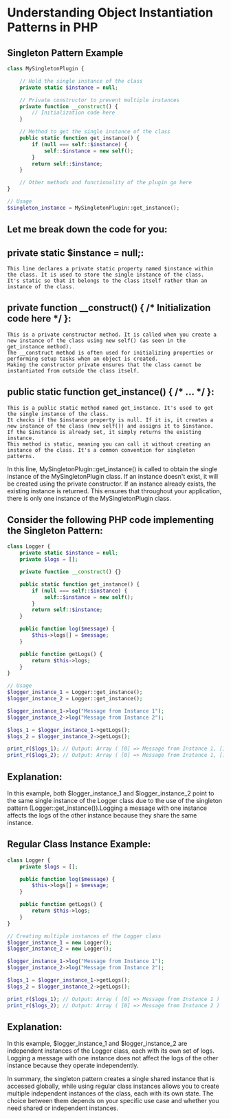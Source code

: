 # Understanding Object Instantiation Patterns in PHP

## Singleton Pattern Example

```php
class MySingletonPlugin {

    // Hold the single instance of the class
    private static $instance = null;

    // Private constructor to prevent multiple instances
    private function __construct() {
        // Initialization code here
    }

    // Method to get the single instance of the class
    public static function get_instance() {
        if (null === self::$instance) {
            self::$instance = new self();
        }
        return self::$instance;
    }

    // Other methods and functionality of the plugin go here
}

// Usage
$singleton_instance = MySingletonPlugin::get_instance();

```
## Let me break down the code for you:

   ## private static $instance = null;:
    This line declares a private static property named $instance within the class. It is used to store the single instance of the class.
    It's static so that it belongs to the class itself rather than an instance of the class.

   ## private function __construct() { /* Initialization code here */ }:
    This is a private constructor method. It is called when you create a new instance of the class using new self() (as seen in the get_instance method).
    The __construct method is often used for initializing properties or performing setup tasks when an object is created.
    Making the constructor private ensures that the class cannot be instantiated from outside the class itself.

   ## public static function get_instance() { /* ... */ }:
    This is a public static method named get_instance. It's used to get the single instance of the class.
    It checks if the $instance property is null. If it is, it creates a new instance of the class (new self()) and assigns it to $instance.
    If the $instance is already set, it simply returns the existing instance.
    This method is static, meaning you can call it without creating an instance of the class. It's a common convention for singleton patterns.

In this line, MySingletonPlugin::get_instance() is called to obtain the single instance of the MySingletonPlugin class. If an instance doesn't exist, it will be created using the private constructor. If an instance already exists, the existing instance is returned. This ensures that throughout your application, there is only one instance of the MySingletonPlugin class.

## Consider the following PHP code implementing the Singleton Pattern:

```php
class Logger {
    private static $instance = null;
    private $logs = [];

    private function __construct() {}

    public static function get_instance() {
        if (null === self::$instance) {
            self::$instance = new self();
        }
        return self::$instance;
    }

    public function log($message) {
        $this->logs[] = $message;
    }

    public function getLogs() {
        return $this->logs;
    }
}

// Usage
$logger_instance_1 = Logger::get_instance();
$logger_instance_2 = Logger::get_instance();

$logger_instance_1->log("Message from Instance 1");
$logger_instance_2->log("Message from Instance 2");

$logs_1 = $logger_instance_1->getLogs();
$logs_2 = $logger_instance_2->getLogs();

print_r($logs_1); // Output: Array ( [0] => Message from Instance 1, [1] => Message from Instance 2 )
print_r($logs_2); // Output: Array ( [0] => Message from Instance 1, [1] => Message from Instance 2 )

```

## Explanation:

In this example, both $logger_instance_1 and $logger_instance_2 point to the same single instance of the Logger 
class due to the use of the singleton pattern (Logger::get_instance()).Logging a message with one instance affects 
the logs of the other instance because they share the same instance.

## Regular Class Instance Example:
```php
class Logger {
    private $logs = [];

    public function log($message) {
        $this->logs[] = $message;
    }

    public function getLogs() {
        return $this->logs;
    }
}

// Creating multiple instances of the Logger class
$logger_instance_1 = new Logger();
$logger_instance_2 = new Logger();

$logger_instance_1->log("Message from Instance 1");
$logger_instance_2->log("Message from Instance 2");

$logs_1 = $logger_instance_1->getLogs();
$logs_2 = $logger_instance_2->getLogs();

print_r($logs_1); // Output: Array ( [0] => Message from Instance 1 )
print_r($logs_2); // Output: Array ( [0] => Message from Instance 2 )
```
## Explanation:

In this example, $logger_instance_1 and $logger_instance_2 are independent instances of the Logger class, each with its own set of logs.
Logging a message with one instance does not affect the logs of the other instance because they operate independently.

In summary, the singleton pattern creates a single shared instance that is accessed globally, while using regular class instances allows you to
create multiple independent instances of the class, each with its own state. The choice between them depends on your specific use case and whether 
you need shared or independent instances.
